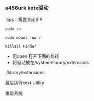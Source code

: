 ### a456urk ketx驱动

​	tips：需要关闭SIP

```shell
sudo su
```

```shell
sudo mount -uw /
```

```shell
killall Finder 
```

* 用open 打开下面的路径 
* 将驱动放在/system/library/extensions

​				/library/extensions

最后运行kext Utility

重启系统
